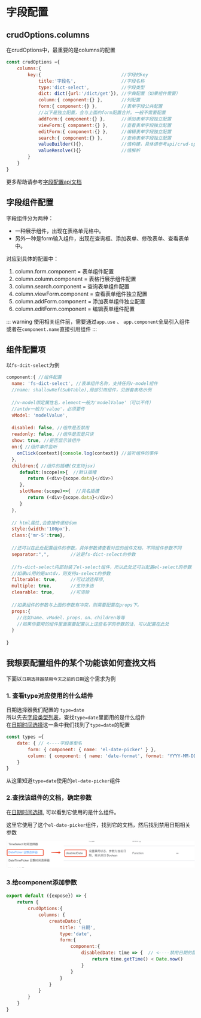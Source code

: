 # 字段配置

## crudOptions.columns
在crudOptions中，最重要的是columns的配置
```js
const crudOptions ={
    columns:{
        key:{                              //字段的key
            title:'字段名',                 //字段名称
            type:'dict-select',            //字段类型
            dict: dict({url:'/dict/get'}), //字典配置（如果组件需要）
            column:{ component:{} },       //列配置
            form:{ component:{} },         //表单字段公共配置
            //以下是独立配置，会与上面的form配置合并。一般不需要配置
            addForm:{ component:{} },      //添加表单字段独立配置
            viewForm:{ component:{} },     //查看表单字段独立配置
            editForm:{ component:{} },     //编辑表单字段独立配置
            search:{ component:{} },       //查询表单字段独立配置
            valueBuilder(){},              //值构建，具体请参考api/crud-options/columns.html文档
            valueResolve(){}               //值解析
        }
    }
}
```

更多帮助请参考[字段配置api文档](/api/crud-options/columns.md)

## 字段组件配置
字段组件分为两种：
* 一种展示组件，出现在表格单元格中。
* 另外一种是form输入组件，出现在查询框、添加表单、修改表单、查看表单中。

对应到具体的配置中：
 1. column.form.component = 表单组件配置
 2. column.column.component = 表格行展示组件配置
 3. column.search.component = 查询表单组件配置
 4. column.viewForm.component = 查看表单组件独立配置
 5. column.addForm.component = 添加表单组件独立配置
 6. column.editForm.component = 编辑表单组件配置

::: warning
使用相关组件前，需要通过`app.use` 、 `app.component`全局引入组件    
或者在`component.name`直接引用组件
:::
## 组件配置项
以`fs-dcit-select`为例 
```js
component:{ //组件配置
  name: 'fs-dict-select', //表单组件名称，支持任何v-model组件
  //name: shallowRef(SubTable),局部引用组件，见嵌套表格示例

  //v-model绑定属性名，element一般为'modelValue'（可以不传）
  //antdv一般为'value'，必须要传
  vModel: 'modelValue', 

  disabled: false, //组件是否禁用
  readonly: false, //组件是否是只读
  show: true, //是否显示该组件
  on:{ //组件事件监听
    onClick(context){console.log(context)} //监听组件的事件
  },
  children:{ //组件的插槽(仅支持jsx)
     default:(scope)=>{  //默认插槽
        return (<div>{scope.data}</div>)
     },
     slotName:(scope)=>{  //具名插槽
        return (<div>{scope.data}</div>)
     }
  },

  // html属性,会直接传递给dom
  style:{width:'100px'},
  class:{'mr-5':true},

  //还可以在此处配置组件的参数，具体参数请查看对应的组件文档，不同组件参数不同
  separator:",",        //这是fs-dict-select的参数
    
  //fs-dict-select内部封装了el-select组件，所以此处还可以配置el-select的参数
  //如果ui用的是antdv，则支持a-select的参数
  filterable: true,     //可过滤选择项,
  multiple: true,       //支持多选
  clearable: true,      //可清除
    
  //如果组件的参数与上面的参数有冲突，则需要配置在props下。
  props:{
    //比如name、vModel、props、on、children等等
    //如果你要用的组件里面需要配置以上这些名字的参数的话，可以配置在此处
  }

}
```

## 我想要配置组件的某个功能该如何查找文档
下面以`日期选择器禁用今天之前的日期`这个需求为例
### 1. 查看type对应使用的什么组件
日期选择器我们配置的 `type=date`    
所以先去[字段类型列表](../../api/types)，查找`type=date`里面用的是什么组件   
在[日期时间选择](../../api/types#日期时间选择)这一条中我们找到了`type=date`的配置
```js
const types ={
    date: { // <----字段类型名
        form: { component: { name: 'el-date-picker' } },
        column: { component: { name: 'date-format', format: 'YYYY-MM-DD' } }
    }
}
```
从这里知道`type=date`使用的`el-date-picker`组件

### 2.查找该组件的文档，确定参数
在[日期时间选择](../../api/types#日期时间选择), 可以看到它使用的是什么组件。

这里它使用了这个`el-date-picker`组件，找到它的文档，然后找到禁用日期相关参数

![](../../../images/date-picker.png)

### 3.给component添加参数
```js
export default ({expose}) => {
    return {
        crudOptions:{
            columns: {
                createDate:{
                    title: '日期',
                    type:'date',
                    form:{
                        component:{
                            disabledDate: time => {  // <----禁用日期的配置
                                return time.getTime() < Date.now()
                            }
                        }
                    }
                }
            }
        }
    }
}
```
